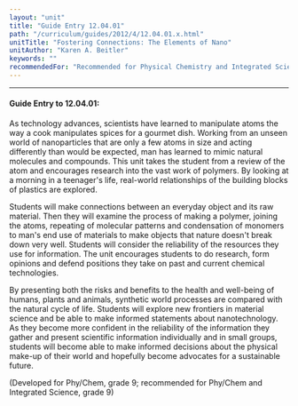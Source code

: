 ```yaml
---
layout: "unit"
title: "Guide Entry 12.04.01"
path: "/curriculum/guides/2012/4/12.04.01.x.html"
unitTitle: "Fostering Connections: The Elements of Nano"
unitAuthor: "Karen A. Beitler"
keywords: ""
recommendedFor: "Recommended for Physical Chemistry and Integrated Science, grade 9"
---
```

<body>
<hr/>
<h4>
Guide Entry to 12.04.01:
</h4>
<p>
As technology advances, scientists have learned to manipulate atoms the way a cook manipulates spices for a gourmet dish. Working from an unseen world of nanoparticles that are only a few atoms in size and acting differently than would be expected, man has learned to mimic natural molecules and compounds. This unit takes the student from a review of the atom and encourages research into the vast work of polymers. By looking at a morning in a teenager's life, real-world relationships of the building blocks of plastics are explored.
</p>
<p>
Students will make connections between an everyday object and its raw material. Then they will examine the process of making a polymer, joining the atoms, repeating of molecular patterns and condensation of monomers to man's end use of materials to make objects that nature doesn't break down very well. Students will consider the reliability of the resources they use for information. The unit encourages students to do research, form opinions and defend positions they take on past and current chemical technologies.
</p>
<p>
By presenting both the risks and benefits to the health and well-being of humans, plants and animals, synthetic world processes are compared with the natural cycle of life. Students will explore new frontiers in material science and be able to make informed statements about nanotechnology.  As they become more confident in the reliability of the information they gather and present scientific information individually and in small groups, students will become able to make informed decisions about the physical make-up of their world and hopefully become advocates for a sustainable future.
</p>
<p>
(Developed for Phy/Chem, grade 9; recommended for Phy/Chem and Integrated Science, grade 9)
</p>
</body>
